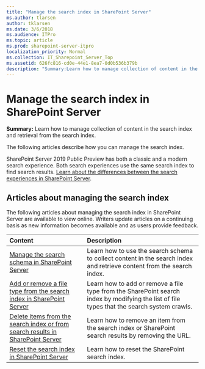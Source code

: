```yaml
---
title: "Manage the search index in SharePoint Server"
ms.author: tlarsen
author: tklarsen
ms.date: 3/6/2018
ms.audience: ITPro
ms.topic: article
ms.prod: sharepoint-server-itpro
localization_priority: Normal
ms.collection: IT_Sharepoint_Server_Top
ms.assetid: 626fc816-cd0e-44e1-8ea7-0d0b536b379b
description: "Summary:Learn how to manage collection of content in the search index and retrieval from the search index."
---
```


# Manage the search index in SharePoint Server

 **Summary:** Learn how to manage collection of content in the search index and retrieval from the search index.
  
The following articles describe how you can manage the search index. 

SharePoint Server 2019 Public Preview has both a classic and a modern search experience. Both search experiences use the same search index to find search results. [Learn about the differences between the search experiences in SharePoint Server](differences-search-2016-2019.md).
  
## Articles about managing the search index

The following articles about managing the search index in SharePoint Server are available to view online. Writers update articles on a continuing basis as new information becomes available and as users provide feedback.
  
|                                                                  **Content**                                                                   |                                                              **Description**                                                               |
| :--------------------------------------------------------------------------------------------------------------------------------------------- | :----------------------------------------------------------------------------------------------------------------------------------------- |
| [Manage the search schema in SharePoint Server](manage-the-search-schema.md)                                                                   | Learn how to use the search schema to collect content in the search index and retrieve content from the search index.                      |
| [Add or remove a file type from the search index in SharePoint Server](add-or-remove-a-file-type-from-the-search-index.md)                     | Learn how to add or remove a file type from the SharePoint search index by modifying the list of file types that the search system crawls. |
| [Delete items from the search index or from search results in SharePoint Server](delete-items-from-the-search-index-or-from-search-results.md) | Learn how to remove an item from the search index or SharePoint search results by removing the URL.                                        |
| [Reset the search index in SharePoint Server](reset-the-search-index.md)                                                                       | Learn how to reset the SharePoint search index.                                                                                            |
   

